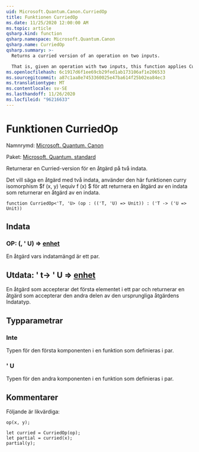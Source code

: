```yaml
---
uid: Microsoft.Quantum.Canon.CurriedOp
title: Funktionen CurriedOp
ms.date: 11/25/2020 12:00:00 AM
ms.topic: article
qsharp.kind: function
qsharp.namespace: Microsoft.Quantum.Canon
qsharp.name: CurriedOp
qsharp.summary: >-
  Returns a curried version of an operation on two inputs.

  That is, given an operation with two inputs, this function applies Curry's isomorphism $f(x, y) \equiv f(x)(y)$ to return an operation of one input which returns an operation of one input.
ms.openlocfilehash: 6c1917d6f1ee69cb29fed1ab173106af1e206533
ms.sourcegitcommit: a87c1aa8e7453360025e47ba614f25b02ea84ec3
ms.translationtype: MT
ms.contentlocale: sv-SE
ms.lasthandoff: 11/26/2020
ms.locfileid: "96216633"
---
```

# <a name="curriedop-function"></a>Funktionen CurriedOp

Namnrymd: [Microsoft. Quantum. Canon](xref:Microsoft.Quantum.Canon)

Paket: [Microsoft. Quantum. standard](https://nuget.org/packages/Microsoft.Quantum.Standard)


Returnerar en Curried-version för en åtgärd på två indata.

Det vill säga en åtgärd med två indata, använder den här funktionen curry isomorphism $f (x, y) \equiv f (x) $ för att returnera en åtgärd av en indata som returnerar en åtgärd av en indata.

```qsharp
function CurriedOp<'T, 'U> (op : (('T, 'U) => Unit)) : ('T -> ('U => Unit))
```


## <a name="input"></a>Indata

### <a name="op--tu--unit"></a>OP: (, ' U) => [enhet](xref:microsoft.quantum.lang-ref.unit) 

En åtgärd vars indatamängd är ett par.



## <a name="output--t---u--unit"></a>Utdata: ' t-> ' U => [enhet](xref:microsoft.quantum.lang-ref.unit) 

En åtgärd som accepterar det första elementet i ett par och returnerar en åtgärd som accepterar den andra delen av den ursprungliga åtgärdens Indatatyp.

## <a name="type-parameters"></a>Typparametrar

### <a name="t"></a>Inte

Typen för den första komponenten i en funktion som definieras i par.
### <a name="u"></a>' U

Typen för den andra komponenten i en funktion som definieras i par.

## <a name="remarks"></a>Kommentarer

Följande är likvärdiga:

```qsharp
op(x, y);

let curried = CurriedOp(op);
let partial = curried(x);
partial(y);
```